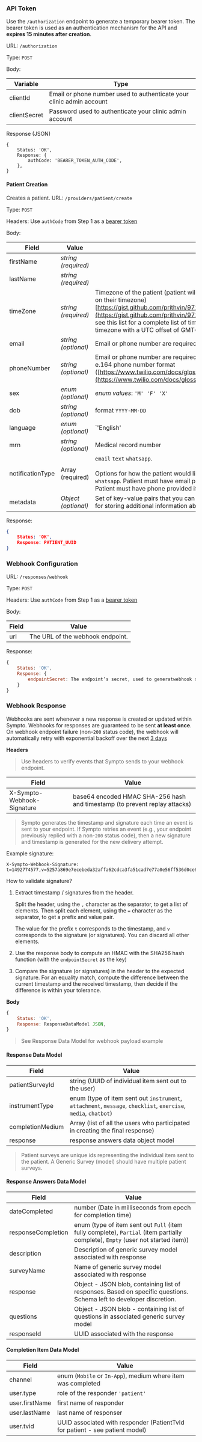 ### **API Token**

Use the `/authorization` endpoint to generate a temporary bearer token. The bearer token is used as an authentication mechanism for the API and **expires 15 minutes after creation**. 

URL: `/authorization`

Type: `POST`

Body: 

| Variable     | Type                                                         |
| ------------ | ------------------------------------------------------------ |
| clientId     | Email or phone number used to authenticate your clinic admin account |
| clientSecret | Password used to authenticate your clinic admin account      |

Response (JSON)

    {
        Status: 'OK',
    	Response: {
    		authCode: 'BEARER_TOKEN_AUTH_CODE',
    	},
    }



#### **Patient Creation**

Creates a patient.
URL: `/providers/patient/create`

Type: `POST`

Headers: Use `authCode` from Step 1 as a [bearer token](https://swagger.io/docs/specification/authentication/bearer-authentication/)

Body:

| Field            | Value                  |                                                              |
| ---------------- | ---------------------- | ------------------------------------------------------------ |
| firstName        | *string (required)*    |                                                              |
| lastName         | *string (required)*    |                                                              |
| timeZone         | *string (required)*    | Timezone of the patient (patient will receive automated messages based on their timezone) [https://gist.github.com/prithvin/97266af350cf1becfc1887253a0e5a1d](https://gist.github.com/prithvin/97266af350cf1becfc1887253a0e5a1d)  see this list for a complete list of timezones Ex: Africa/Bangui is a timezone with a UTC offset of GMT+01:00 |
| email            | *string (optional)*    | Email or phone number are required for patient creation      |
| phoneNumber      | *string (optional)*    | Email or phone number are required for patient creation. We accept the e.164 phone number format ([https://www.twilio.com/docs/glossary/what-e164](https://www.twilio.com/docs/glossary/what-e164)) |
| sex              | *enum (optional)*      | *enum values*: `'M' 'F' 'X'`                                 |
| dob              | *string (optional)*    | format `YYYY-MM-DD`                                          |
| language         | *enum (optional)*      | `'English' | 'Spanish' | 'French'` -> patients receive automated Whatsapp consent messages in specified language / see patient portal in specified language \| |
| mrn              | *string (optional)*    | Medical record number                                        |
| notificationType | Array<enum> (required) | `email` `text` `whatsapp`.<br /><br />Options for how the patient would like to receive notifications: `email` `text` `whatsapp`. Patient must have email provided if email notifications set. Patient must have phone provided if text or WhatsApp notifications set. |
| metadata         | *Object (optional)*    | Set of key-value pairs that you can attach to a patient. This can be useful for storing additional information about the object in a structured format. |

Response:

```json
{
	Status: 'OK',
	Response: PATIENT_UUID
}
```



### **Webhook Configuration**

URL: `/responses/webhook`

Type: `POST`

Headers: Use `authCode` from Step 1 as a [bearer token](https://swagger.io/docs/specification/authentication/bearer-authentication/)

Body:

| Field | **Value**                        |
| ----- | -------------------------------- |
| url   | The URL of the webhook endpoint. |

Response:

```javascript
{
	Status: 'OK',
	Response: {
		endpointSecret: The endpoint’s secret, used to generatwebhook signatures. Only returned at creation.
	}
}
```



### **Webhook Response**

Webhooks are sent whenever a new response is created or updated within Sympto. Webhooks for responses are guaranteed to be sent **at least once**. On webhook endpoint failure (non-`200` status code), the webhook will automatically retry with exponential backoff over the next <u>3 days</u>

**Headers** 

> Use headers to verify events that Sympto sends to your webhook endpoint.

| **Field**                  | Value                                                        |
| -------------------------- | ------------------------------------------------------------ |
| X-Sympto-Webhook-Signature | base64 encoded HMAC SHA-256 hash and timestamp (to prevent replay attacks) |



> Sympto generates the timestamp and signature each time an event is sent to your endpoint. If Sympto retries an event (e.g., your endpoint previously replied with a non-`200` status code), then a new signature and timestamp is generated for the new delivery attempt.

Example signature:

```
X-Sympto-Webhook-Signature: t=1492774577,v=5257a869e7ecebeda32affa62cdca3fa51cad7e77a0e56ff536d0ce8e108d8bd
```

How to validate signature?

1. Extract timestamp / signatures from the header. 

   Split the header, using the `,` character as the separator, to get a list of elements. Then split each element, using the `=` character as the separator, to get a prefix and value pair.

   The value for the prefix `t` corresponds to the timestamp, and `v` corresponds to the signature (or signatures). You can discard all other elements.
   
   

2. Use the response body to compute an HMAC with the SHA256 hash function (with the `endpointSecret` as the key)
   
   

3. Compare the signature (or signatures) in the header to the expected signature. For an equality match, compute the difference between the current timestamp and the received timestamp, then decide if the difference is within your tolerance.

**Body**

```javascript
{
	Status: 'OK',
	Response: ResponseDataModel JSON,
}
```



>  See  Response Data Model for webhook payload example

#### Response Data Model

| Field            | **Value**                                                    |
| ---------------- | ------------------------------------------------------------ |
| patientSurveyId  | string (UUID of individual item sent out to the user)        |
| instrumentType   | enum (type of item sent out `instrument`, `attachment`, `message`, `checklist`, `exercise`, `media`, `chatbot`) |
| completionMedium | Array (list of all the users who participated in creating the final response) |
| response         | response answers data object model                           |

> Patient surveys are unique ids representing the individual item sent to the patient. A Generic Survey (model) should have multiple patient surveys.

#### Response Answers Data Model

| Field              | **Value**                                                    |
| ------------------ | ------------------------------------------------------------ |
| dateCompleted      | number (Date in milliseconds from epoch for completion time) |
| responseCompletion | enum (type of item sent out `Full` (item fully complete), `Partial` (item partially complete), `Empty` (user not started item)) |
| description        | Description of generic survey model associated with response |
| surveyName         | Name of generic survey model associated with response        |
| response           | Object - JSON blob, containing list of responses. Based on specific questions. Schema left to developer discretion. |
| questions          | Object - JSON blob - containing list of questions in associated generic survey model |
| responseId         | UUID associated with the response                            |

#### Completion Item Data Model

| Field          | Value                                                        |
| -------------- | ------------------------------------------------------------ |
| channel        | enum (`Mobile` or `In-App`), medium where item was completed |
| user.type      | role of the responder `'patient'`                             |
| user.firstName | first name of responder                                      |
| user.lastName  | last name of responser                                       |
| user.tvid      | UUID associated with responder (PatientTvId for patient - see patient model) |

#### 
